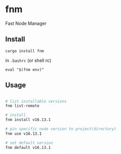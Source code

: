 # fnm

Fast Node Manager

## Install

```
cargo install fnm
```

in `.bashrc` (or shell rc)

```
eval "$(fnm env)"
```

## Usage

```sh

# list installable versions
fnm list-remote

# install
fnm install v16.13.1

# pin specific node version to project(directory)
fnm use v16.13.1

# set default version
fnm default v16.13.1
```
